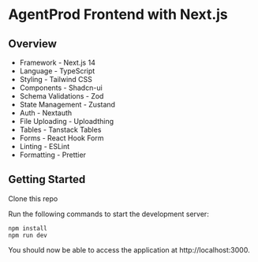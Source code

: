 # AgentProd Frontend with Next.js

## Overview

- Framework - Next.js 14
- Language - TypeScript
- Styling - Tailwind CSS
- Components - Shadcn-ui
- Schema Validations - Zod
- State Management - Zustand
- Auth - Nextauth
- File Uploading - Uploadthing
- Tables - Tanstack Tables
- Forms - React Hook Form
- Linting - ESLint
- Formatting - Prettier

## Getting Started

Clone this repo

Run the following commands to start the development server:

```
npm install
npm run dev
```

You should now be able to access the application at http://localhost:3000.
